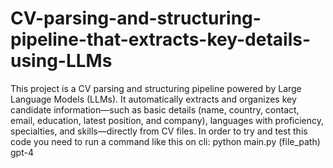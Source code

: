 # CV-parsing-and-structuring-pipeline-that-extracts-key-details-using-LLMs
This project is a CV parsing and structuring pipeline powered by Large Language Models (LLMs). It automatically extracts and organizes key candidate information—such as basic details (name, country, contact, email, education, latest position, and company), languages with proficiency, specialties, and skills—directly from CV files.
In order to try and test this code you need to run a command like this on cli: python main.py (file_path) gpt-4
